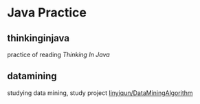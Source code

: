 # Java Practice

## thinkinginjava
practice of reading _Thinking In Java_

## datamining
studying data mining, study project [linyiqun/DataMiningAlgorithm](https://github.com/linyiqun/DataMiningAlgorithm)
